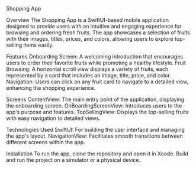 Shopping App

Overview 
The Shopping App is a SwiftUI-based mobile application designed to provide users with an intuitive and engaging experience for browsing and ordering fresh fruits. The app showcases a selection of fruits with their images, titles, prices, and colors, allowing users to explore top-selling items easily. 

Features 
Onboarding Screen: A welcoming introduction that encourages users to order their favorite fruits while promoting a healthy lifestyle. 
Fruit Browsing: A horizontal scroll view displays a variety of fruits, each represented by a card that includes an image, title, price, and color. 
Navigation: Users can click on any fruit card to navigate to a detailed view, enhancing the shopping experience. 

Screens 
ContentView: The main entry point of the application, displaying the onboarding screen. 
OnBoardingScreenView: Introduces users to the app's purpose and features. 
TopSellingView: Displays the top-selling fruits with easy navigation to detailed views. 

Technologies Used 
SwiftUI: For building the user interface and managing the app's layout. 
NavigationView: Facilitates smooth transitions between different screens within the app. 

Installation 
To run the app, clone the repository and open it in Xcode. Build and run the project on a simulator or a physical device.
